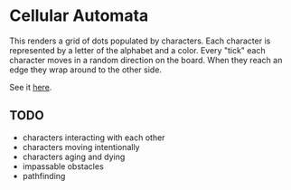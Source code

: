 # Cellular Automata

This renders a grid of dots populated by characters. Each character is represented by a letter of the alphabet and a color. Every "tick" each character moves in a random direction on the board. When they reach an edge they wrap around to the other side.

See it [here](http://licketyscript.com/automata/).

## TODO

- characters interacting with each other
- characters moving intentionally
- characters aging and dying
- impassable obstacles
- pathfinding
